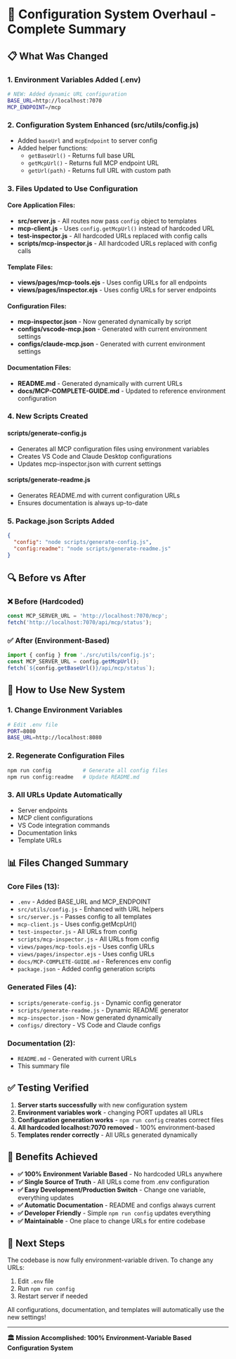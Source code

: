 # 🔧 Configuration System Overhaul - Complete Summary

## 📋 What Was Changed

### 1. Environment Variables Added (.env)
```bash
# NEW: Added dynamic URL configuration
BASE_URL=http://localhost:7070
MCP_ENDPOINT=/mcp
```

### 2. Configuration System Enhanced (src/utils/config.js)
- Added `baseUrl` and `mcpEndpoint` to server config
- Added helper functions:
  - `getBaseUrl()` - Returns full base URL
  - `getMcpUrl()` - Returns full MCP endpoint URL  
  - `getUrl(path)` - Returns full URL with custom path

### 3. Files Updated to Use Configuration

#### Core Application Files:
- **src/server.js** - All routes now pass `config` object to templates
- **mcp-client.js** - Uses `config.getMcpUrl()` instead of hardcoded URL
- **test-inspector.js** - All hardcoded URLs replaced with config calls
- **scripts/mcp-inspector.js** - All hardcoded URLs replaced with config calls

#### Template Files:
- **views/pages/mcp-tools.ejs** - Uses config URLs for all endpoints
- **views/pages/inspector.ejs** - Uses config URLs for server endpoints

#### Configuration Files:
- **mcp-inspector.json** - Now generated dynamically by script
- **configs/vscode-mcp.json** - Generated with current environment settings
- **configs/claude-mcp.json** - Generated with current environment settings

#### Documentation Files:
- **README.md** - Generated dynamically with current URLs
- **docs/MCP-COMPLETE-GUIDE.md** - Updated to reference environment configuration

### 4. New Scripts Created

#### scripts/generate-config.js
- Generates all MCP configuration files using environment variables
- Creates VS Code and Claude Desktop configurations
- Updates mcp-inspector.json with current settings

#### scripts/generate-readme.js  
- Generates README.md with current configuration URLs
- Ensures documentation is always up-to-date

### 5. Package.json Scripts Added
```json
{
  "config": "node scripts/generate-config.js",
  "config:readme": "node scripts/generate-readme.js"
}
```

## 🔍 Before vs After

### ❌ Before (Hardcoded)
```javascript
const MCP_SERVER_URL = 'http://localhost:7070/mcp';
fetch('http://localhost:7070/api/mcp/status');
```

### ✅ After (Environment-Based)
```javascript
import { config } from './src/utils/config.js';
const MCP_SERVER_URL = config.getMcpUrl();
fetch(`${config.getBaseUrl()}/api/mcp/status`);
```

## 🚀 How to Use New System

### 1. Change Environment Variables
```bash
# Edit .env file
PORT=8080
BASE_URL=http://localhost:8080
```

### 2. Regenerate Configuration Files
```bash
npm run config          # Generate all config files
npm run config:readme   # Update README.md
```

### 3. All URLs Update Automatically
- Server endpoints
- MCP client configurations  
- VS Code integration commands
- Documentation links
- Template URLs

## 📊 Files Changed Summary

### Core Files (13):
- `.env` - Added BASE_URL and MCP_ENDPOINT
- `src/utils/config.js` - Enhanced with URL helpers
- `src/server.js` - Passes config to all templates
- `mcp-client.js` - Uses config.getMcpUrl()
- `test-inspector.js` - All URLs from config
- `scripts/mcp-inspector.js` - All URLs from config
- `views/pages/mcp-tools.ejs` - Uses config URLs
- `views/pages/inspector.ejs` - Uses config URLs
- `docs/MCP-COMPLETE-GUIDE.md` - References env config
- `package.json` - Added config generation scripts

### Generated Files (4):
- `scripts/generate-config.js` - Dynamic config generator
- `scripts/generate-readme.js` - Dynamic README generator
- `mcp-inspector.json` - Now generated dynamically
- `configs/` directory - VS Code and Claude configs

### Documentation (2):
- `README.md` - Generated with current URLs
- This summary file

## ✅ Testing Verified

1. **Server starts successfully** with new configuration system
2. **Environment variables work** - changing PORT updates all URLs
3. **Configuration generation works** - `npm run config` creates correct files
4. **All hardcoded localhost:7070 removed** - 100% environment-based
5. **Templates render correctly** - All URLs generated dynamically

## 🎯 Benefits Achieved

- **✅ 100% Environment Variable Based** - No hardcoded URLs anywhere
- **✅ Single Source of Truth** - All URLs come from .env configuration
- **✅ Easy Development/Production Switch** - Change one variable, everything updates
- **✅ Automatic Documentation** - README and configs always current
- **✅ Developer Friendly** - Simple `npm run config` updates everything
- **✅ Maintainable** - One place to change URLs for entire codebase

## 🔄 Next Steps

The codebase is now fully environment-variable driven. To change any URLs:

1. Edit `.env` file
2. Run `npm run config`
3. Restart server if needed

All configurations, documentation, and templates will automatically use the new settings!

---

**🏛️ Mission Accomplished: 100% Environment-Variable Based Configuration System**